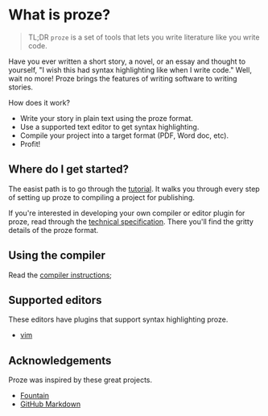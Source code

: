 # What is proze?

> TL;DR `proze` is a set of tools that lets you write literature like you write code.

Have you ever written a short story, a novel, or an essay and thought to yourself,
"I wish this had syntax highlighting like when I write code."
Well, wait no more! Proze brings the features of writing software to
writing stories.

How does it work?
- Write your story in plain text using the proze format.
- Use a supported text editor to get syntax highlighting.
- Compile your project into a target format (PDF, Word doc, etc).
- Profit!

## Where do I get started?

The easist path is to go through the [tutorial](./doc/tutorial.md). It walks you
through every step of setting up proze to compiling a project for publishing.

If you're interested in developing your own compiler or editor plugin for proze,
read through the [technical specification](./doc/technical-specification.md).
There you'll find the gritty details of the proze format.

## Using the compiler

Read the [compiler instructions](./doc/compiler.md);

## Supported editors

These editors have plugins that support syntax highlighting proze.

- [vim](https://github.com/RobotNerd/proze-english-vim)

## Acknowledgements

Proze was inspired by these great projects.

- [Fountain](https://fountain.io/)
- [GitHub Markdown](https://github.com/adam-p/markdown-here/wiki/Markdown-Cheatsheet)
